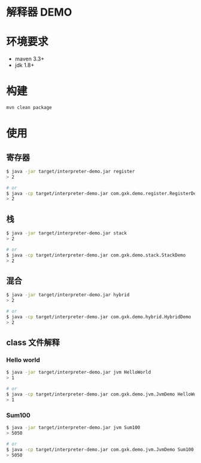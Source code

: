 # 解释器 DEMO

# 环境要求
- maven 3.3+
- jdk 1.8+

# 构建
```bash
mvn clean package

```

# 使用

## 寄存器

```bash
$ java -jar target/interpreter-demo.jar register
> 2

# or
$ java -cp target/interpreter-demo.jar com.gxk.demo.register.RegisterDemo
> 2
```

## 栈
```bash
$ java -jar target/interpreter-demo.jar stack
> 2

# or
$ java -cp target/interpreter-demo.jar com.gxk.demo.stack.StackDemo
> 2
```

## 混合
```bash
$ java -jar target/interpreter-demo.jar hybrid
> 2

# or
$ java -cp target/interpreter-demo.jar com.gxk.demo.hybrid.HybridDemo
> 2
```

## class 文件解释

### Hello world
```bash
$ java -jar target/interpreter-demo.jar jvm HelloWorld
> 1

# or
$ java -cp target/interpreter-demo.jar com.gxk.demo.jvm.JvmDemo HelloWorld
> 1

```

### Sum100 

```bash
$ java -jar target/interpreter-demo.jar jvm Sum100
> 5050

# or
$ java -cp target/interpreter-demo.jar com.gxk.demo.jvm.JvmDemo Sum100
> 5050

```
